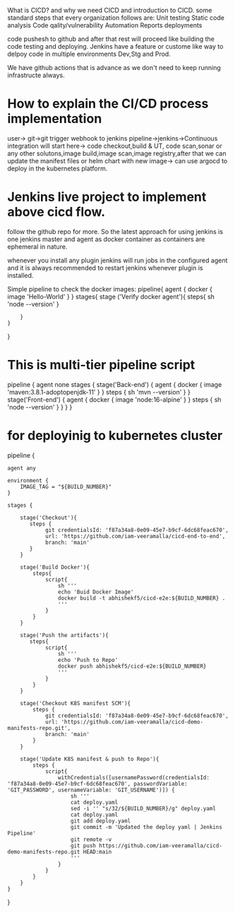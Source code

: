What is CICD? and why we need CICD and introduction to CICD.
some standard steps that every organization follows are:
Unit testing
Static code analysis
Code qality/vulnerability
Automation
Reports
deployments

code pushesh to github and after that rest will proceed like building the code testing and deploying.
Jenkins have a feature or custome like way to delpoy code in multiple environments Dev,Stg and Prod.

We have github actions that is advance as we don't need to keep running infrastructe always.

# How to explain the CI/CD process implementation

user-> git->git trigger webhook to jenkins pipeline->jenkins->Continuous integration will start here-> code checkout,build & UT, code scan,sonar or any other solutons,image build,image scan,image registry,after that we can update the manifest files or helm chart with new image-> can use argocd to deploy in the kubernetes platform.


# Jenkins live project to implement above cicd flow.

follow the github repo for more.
So the latest approach for using jenkins is one jenkins master and agent as docker container as containers are ephemeral in nature.

whenever you install any plugin jenkins will run jobs in the configured agent and it is always recommended to restart jenkins whenever plugin is installed.

Simple pipeline to check the docker images:
pipeline{
    agent {
        docker { image 'Hello-World' }
    }
    stages{
        stage ('Verify docker agent'){
            steps{
                sh 'node --version'
            }
            
        }
    }
}

# This is multi-tier pipeline script


pipeline {
  agent none
  stages {
    stage('Back-end') {
      agent {
        docker { image 'maven:3.8.1-adoptopenjdk-11' }
      }
      steps {
        sh 'mvn --version'
      }
    }
    stage('Front-end') {
      agent {
        docker { image 'node:16-alpine' }
      }
      steps {
        sh 'node --version'
      }
    }
  }
}


# for deployinig to kubernetes cluster

pipeline {
    
    agent any 
    
    environment {
        IMAGE_TAG = "${BUILD_NUMBER}"
    }
    
    stages {
        
        stage('Checkout'){
           steps {
                git credentialsId: 'f87a34a8-0e09-45e7-b9cf-6dc68feac670', 
                url: 'https://github.com/iam-veeramalla/cicd-end-to-end',
                branch: 'main'
           }
        }

        stage('Build Docker'){
            steps{
                script{
                    sh '''
                    echo 'Buid Docker Image'
                    docker build -t abhishekf5/cicd-e2e:${BUILD_NUMBER} .
                    '''
                }
            }
        }

        stage('Push the artifacts'){
           steps{
                script{
                    sh '''
                    echo 'Push to Repo'
                    docker push abhishekf5/cicd-e2e:${BUILD_NUMBER}
                    '''
                }
            }
        }
        
        stage('Checkout K8S manifest SCM'){
            steps {
                git credentialsId: 'f87a34a8-0e09-45e7-b9cf-6dc68feac670', 
                url: 'https://github.com/iam-veeramalla/cicd-demo-manifests-repo.git',
                branch: 'main'
            }
        }
        
        stage('Update K8S manifest & push to Repo'){
            steps {
                script{
                    withCredentials([usernamePassword(credentialsId: 'f87a34a8-0e09-45e7-b9cf-6dc68feac670', passwordVariable: 'GIT_PASSWORD', usernameVariable: 'GIT_USERNAME')]) {
                        sh '''
                        cat deploy.yaml
                        sed -i '' "s/32/${BUILD_NUMBER}/g" deploy.yaml
                        cat deploy.yaml
                        git add deploy.yaml
                        git commit -m 'Updated the deploy yaml | Jenkins Pipeline'
                        git remote -v
                        git push https://github.com/iam-veeramalla/cicd-demo-manifests-repo.git HEAD:main
                        '''                        
                    }
                }
            }
        }
    }
}







